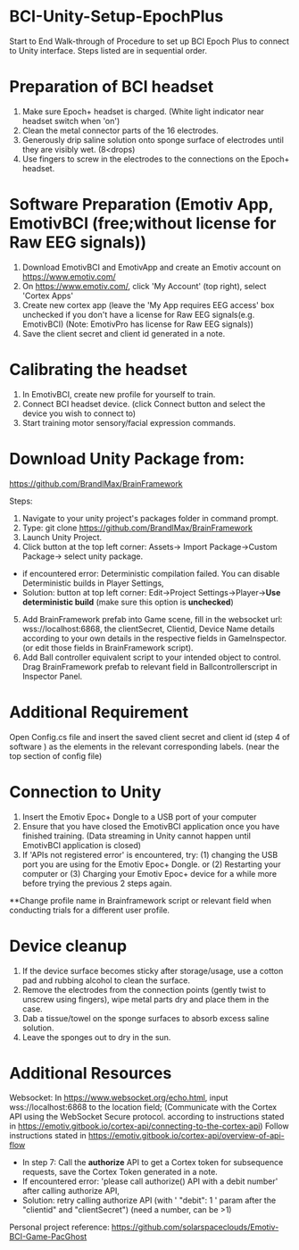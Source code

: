 # BCI-Unity-Setup-EpochPlus
Start to End Walk-through of Procedure to set up BCI Epoch Plus to connect to Unity interface. Steps listed are in sequential order.

# Preparation of BCI headset 
1. Make sure Epoch+ headset is charged. (White light indicator near headset switch when 'on')
2. Clean the metal connector parts of the 16 electrodes.
3. Generously drip saline solution onto sponge surface of electrodes until they are visibly wet. (8<drops)
4. Use fingers to screw in the electrodes to the connections on the Epoch+ headset.

# Software Preparation (Emotiv App, EmotivBCI (free;without license for Raw EEG signals))
1. Download EmotivBCI and EmotivApp and create an Emotiv account on https://www.emotiv.com/
2. On https://www.emotiv.com/, click 'My Account' (top right), select 'Cortex Apps'
3. Create new cortex app (leave the 'My App requires EEG access' box unchecked if you don't have a license for Raw EEG signals(e.g. EmotivBCI) 
(Note: EmotivPro has license for Raw EEG signals))
4. Save the client secret and client id generated in a note.

# Calibrating the headset
1. In EmotivBCI, create new profile for yourself to train.
2. Connect BCI headset device. (click Connect button and select the device you wish to connect to)
3. Start training motor sensory/facial expression commands.

# Download Unity Package from: 
https://github.com/BrandlMax/BrainFramework 

Steps: 
1. Navigate to your unity project's packages folder in command prompt.
2. Type: git clone https://github.com/BrandlMax/BrainFramework 
3. Launch Unity Project.
4. Click button at the top left corner: Assets-> Import Package->Custom Package-> select unity package. 
- if encountered error: Deterministic compilation failed. You can disable Deterministic builds in Player Settings,  
- Solution: button at top left corner: Edit->Project Settings->Player->**Use deterministic build** (make sure this option is **unchecked**)
5. Add BrainFramework prefab into Game scene, fill in the websocket url: wss://localhost:6868, the clientSecret, Clientid, Device Name details according to your own details in the respective fields in GameInspector. 
(or edit those fields in BrainFramework script). 
7. Add Ball controller equivalent script to your intended object to control. Drag BrainFramework prefab to relevant field in Ballcontrollerscript in Inspector Panel.

# Additional Requirement
Open Config.cs file and insert the saved client secret and client id (step 4 of software ) as the elements in the relevant corresponding labels. (near the top section of config file)

# Connection to Unity
1. Insert the Emotiv Epoc+ Dongle to a USB port of your computer
2. Ensure that you have closed the EmotivBCI application once you have finished training. (Data streaming in Unity cannot happen until EmotivBCI application is closed)
3. If 'APIs not registered error' is encountered, try: (1) changing the USB port you are using for the Emotiv Epoc+ Dongle. or (2) Restarting your computer or (3) Charging your Emotiv Epoc+ device for a while more before trying the previous 2 steps again. 

**Change profile name in Brainframework script or relevant field when conducting trials for a different user profile.

# Device cleanup
1. If the device surface becomes sticky after storage/usage, use a cotton pad and rubbing alcohol to clean the surface. 
2. Remove the electrodes from the connection points (gently twist to unscrew using fingers), wipe metal parts dry and place them in the case.
3. Dab a tissue/towel on the sponge surfaces to absorb excess saline solution. 
4. Leave the sponges out to dry in the sun.

# Additional Resources
Websocket: In https://www.websocket.org/echo.html, input wss://localhost:6868 to the location field; 
(Communicate with the Cortex API using the WebSocket Secure protocol. according to instructions stated in https://emotiv.gitbook.io/cortex-api/connecting-to-the-cortex-api)
Follow instructions stated in https://emotiv.gitbook.io/cortex-api/overview-of-api-flow 
- In step 7: Call the **authorize** API to get a Cortex token for subsequence requests, save the Cortex Token generated in a note. 
- If encountered error: 'please call authorize() API with a debit number' after calling authorize API, 
- Solution: retry calling authorize API (with ' "debit": 1 ' param after the "clientid" and "clientSecret") (need a number, can be >1)

Personal project reference: https://github.com/solarspaceclouds/Emotiv-BCI-Game-PacGhost
